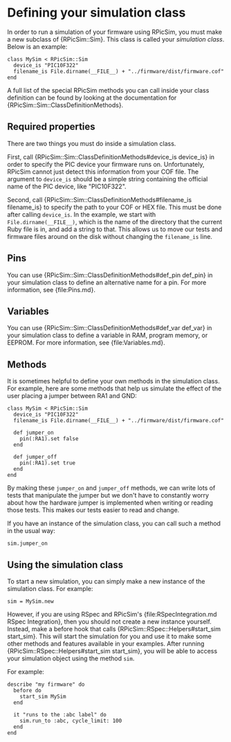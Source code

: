 Defining your simulation class
====

In order to run a simulation of your firmware using RPicSim, you must make a new subclass of {RPicSim::Sim}.  This class is called your _simulation class_. Below is an example:

    class MySim < RPicSim::Sim
      device_is "PIC10F322"
      filename_is File.dirname(__FILE__) + "../firmware/dist/firmware.cof"
    end

A full list of the special RPicSim methods you can call inside your class definition can be found by looking at the documentation for {RPicSim::Sim::ClassDefinitionMethods}.

Required properties
----

There are two things you must do inside a simulation class.

First, call {RPicSim::Sim::ClassDefinitionMethods#device_is device_is} in order to specify the PIC device your firmware runs on.  Unfortunately, RPicSim cannot just detect this information from your COF file.  The argument to `device_is` should be a simple string containing the official name of the PIC device, like "PIC10F322".

Second, call {RPicSim::Sim::ClassDefinitionMethods#filename_is filename_is} to specify the path to your COF or HEX file.  This must be done after calling `device_is`.
In the example, we start with `File.dirname(__FILE__)`, which is the name of the directory that the current Ruby file is in, and add a string to that.
This allows us to move our tests and firmware files around on the disk without changing the `filename_is` line.

Pins
----

You can use {RPicSim::Sim::ClassDefinitionMethods#def_pin def_pin} in your simulation class to define an alternative name for a pin.  For more information, see {file:Pins.md}.


Variables
----

You can use {RPicSim::Sim::ClassDefinitionMethods#def_var def_var} in your simulation class to define a variable in RAM, program memory, or EEPROM.
For more information, see {file:Variables.md}.


Methods
----

It is sometimes helpful to define your own methods in the simulation class.  For example, here are some methods that help us simulate the effect of the user placing a jumper between RA1 and GND:

    class MySim < RPicSim::Sim
      device_is "PIC10F322"
      filename_is File.dirname(__FILE__) + "../firmware/dist/firmware.cof"
      
      def jumper_on
        pin(:RA1).set false
      end
      
      def jumper_off
        pin(:RA1).set true
      end
    end

By making these `jumper_on` and `jumper_off` methods, we can write lots of tests that manipulate the jumper but we don't have to constantly worry about how the hardware jumper is implemented when writing or reading those tests.
This makes our tests easier to read and change.

If you have an instance of the simulation class, you can call such a method in the usual way:

    sim.jumper_on

    
Using the simulation class
----

To start a new simulation, you can simply make a new instance of the simulation class.  For example:

    sim = MySim.new

However, if you are using RSpec and RPicSim's {file:RSpecIntegration.md RSpec Integration}, then you should not create a new instance yourself.
Instead, make a before hook that calls {RPicSim::RSpec::Helpers#start_sim start_sim}.
This will start the simulation for you and use it to make some other methods and features available in your examples.
After running {RPicSim::RSpec::Helpers#start_sim start_sim}, you will be able to access your simulation object using the method `sim`.

For example:

    describe "my firmware" do
      before do
        start_sim MySim
      end
      
      it "runs to the :abc label" do
        sim.run_to :abc, cycle_limit: 100
      end
    end
